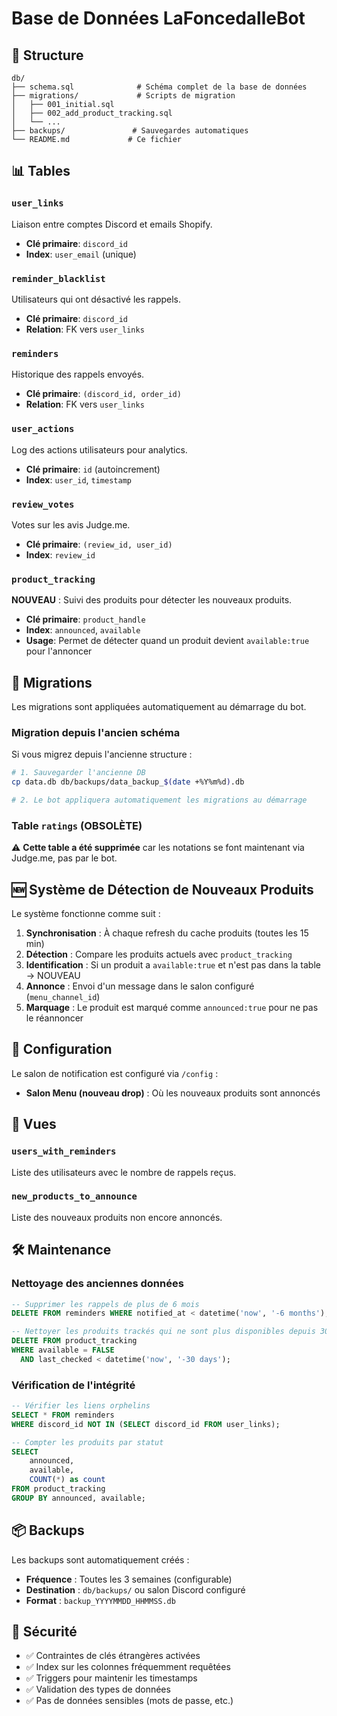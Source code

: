 # Base de Données LaFoncedalleBot

## 📁 Structure

```
db/
├── schema.sql              # Schéma complet de la base de données
├── migrations/             # Scripts de migration
│   ├── 001_initial.sql
│   ├── 002_add_product_tracking.sql
│   └── ...
├── backups/               # Sauvegardes automatiques
└── README.md             # Ce fichier
```

## 📊 Tables

### `user_links`
Liaison entre comptes Discord et emails Shopify.
- **Clé primaire**: `discord_id`
- **Index**: `user_email` (unique)

### `reminder_blacklist`
Utilisateurs qui ont désactivé les rappels.
- **Clé primaire**: `discord_id`
- **Relation**: FK vers `user_links`

### `reminders`
Historique des rappels envoyés.
- **Clé primaire**: `(discord_id, order_id)`
- **Relation**: FK vers `user_links`

### `user_actions`
Log des actions utilisateurs pour analytics.
- **Clé primaire**: `id` (autoincrement)
- **Index**: `user_id`, `timestamp`

### `review_votes`
Votes sur les avis Judge.me.
- **Clé primaire**: `(review_id, user_id)`
- **Index**: `review_id`

### `product_tracking`
**NOUVEAU** : Suivi des produits pour détecter les nouveaux produits.
- **Clé primaire**: `product_handle`
- **Index**: `announced`, `available`
- **Usage**: Permet de détecter quand un produit devient `available:true` pour l'annoncer

## 🔄 Migrations

Les migrations sont appliquées automatiquement au démarrage du bot.

### Migration depuis l'ancien schéma

Si vous migrez depuis l'ancienne structure :

```bash
# 1. Sauvegarder l'ancienne DB
cp data.db db/backups/data_backup_$(date +%Y%m%d).db

# 2. Le bot appliquera automatiquement les migrations au démarrage
```

### Table `ratings` (OBSOLÈTE)

⚠️ **Cette table a été supprimée** car les notations se font maintenant via Judge.me, pas par le bot.

## 🆕 Système de Détection de Nouveaux Produits

Le système fonctionne comme suit :

1. **Synchronisation** : À chaque refresh du cache produits (toutes les 15 min)
2. **Détection** : Compare les produits actuels avec `product_tracking`
3. **Identification** : Si un produit a `available:true` et n'est pas dans la table → NOUVEAU
4. **Annonce** : Envoi d'un message dans le salon configuré (`menu_channel_id`)
5. **Marquage** : Le produit est marqué comme `announced:true` pour ne pas le réannoncer

## 🔧 Configuration

Le salon de notification est configuré via `/config` :
- **Salon Menu (nouveau drop)** : Où les nouveaux produits sont annoncés

## 📝 Vues

### `users_with_reminders`
Liste des utilisateurs avec le nombre de rappels reçus.

### `new_products_to_announce`
Liste des nouveaux produits non encore annoncés.

## 🛠️ Maintenance

### Nettoyage des anciennes données
```sql
-- Supprimer les rappels de plus de 6 mois
DELETE FROM reminders WHERE notified_at < datetime('now', '-6 months');

-- Nettoyer les produits trackés qui ne sont plus disponibles depuis 30 jours
DELETE FROM product_tracking 
WHERE available = FALSE 
  AND last_checked < datetime('now', '-30 days');
```

### Vérification de l'intégrité
```sql
-- Vérifier les liens orphelins
SELECT * FROM reminders 
WHERE discord_id NOT IN (SELECT discord_id FROM user_links);

-- Compter les produits par statut
SELECT 
    announced,
    available,
    COUNT(*) as count
FROM product_tracking
GROUP BY announced, available;
```

## 📦 Backups

Les backups sont automatiquement créés :
- **Fréquence** : Toutes les 3 semaines (configurable)
- **Destination** : `db/backups/` ou salon Discord configuré
- **Format** : `backup_YYYYMMDD_HHMMSS.db`

## 🔐 Sécurité

- ✅ Contraintes de clés étrangères activées
- ✅ Index sur les colonnes fréquemment requêtées
- ✅ Triggers pour maintenir les timestamps
- ✅ Validation des types de données
- ✅ Pas de données sensibles (mots de passe, etc.)
